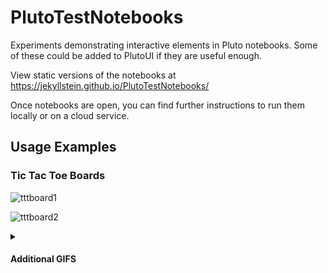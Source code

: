 # PlutoTestNotebooks
 Experiments demonstrating interactive elements in Pluto notebooks.  Some of these could be added to PlutoUI if they are useful enough.
 
 View static versions of the notebooks at https://jekyllstein.github.io/PlutoTestNotebooks/
 
 Once notebooks are open, you can find further instructions to run them locally or on a cloud service.
 
 ## Usage Examples

### Tic Tac Toe Boards

![tttboard1](https://github.com/jekyllstein/PlutoTestNotebooks/assets/29740321/9b7673b9-2445-43ec-985d-a9138f108abc)

![tttboard2](https://github.com/jekyllstein/PlutoTestNotebooks/assets/29740321/83565417-628f-4e87-82b4-53b5725fa8e9)

<details>
 
<summary>
 
#### Additional GIFS

</summary>
 
![tttboard3](https://github.com/jekyllstein/PlutoTestNotebooks/assets/29740321/aef842cb-d106-4e96-b6c9-dbe370e52157)

![tttmultiboard](https://github.com/jekyllstein/PlutoTestNotebooks/assets/29740321/a3567d53-9b0c-46ac-9e89-3bf030083f48)

![tttboardcombine](https://github.com/jekyllstein/PlutoTestNotebooks/assets/29740321/ad636c31-3965-40a9-a90b-7f83fdab68f5)

</details>
